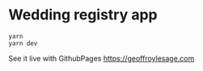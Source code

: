 # Wedding registry app

```
yarn
yarn dev
```

See it live with GithubPages https://geoffroylesage.com

